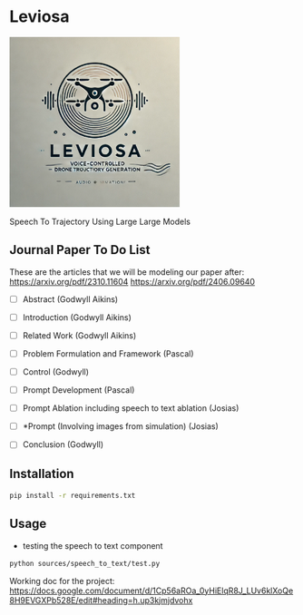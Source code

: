 # Leviosa

<img src="./logo/leviosa.webp" alt="Leviosa Logo" width="300">

Speech To Trajectory Using Large Large Models

## Journal Paper To Do List
These are the articles that we will be modeling our paper after:
https://arxiv.org/pdf/2310.11604
https://arxiv.org/pdf/2406.09640

- [ ] Abstract (Godwyll Aikins)
- [ ] Introduction (Godwyll Aikins)
- [ ] Related Work (Godwyll Aikins)
- [ ] Problem Formulation and Framework (Pascal)
- [ ] Control (Godwyll)
- [ ] Prompt Development (Pascal)
- [ ] Prompt Ablation including speech to text ablation (Josias)
- [ ] *Prompt (Involving images from simulation) (Josias)
- [ ] Conclusion (Godwyll)


## Installation

```bash
pip install -r requirements.txt
```

## Usage

- testing the speech to text component

```bash
python sources/speech_to_text/test.py
```

[//]: # (Working document)
Working doc for the project:
https://docs.google.com/document/d/1Cp56aROa_0yHiElqR8J_LUv6klXoQe8H9EVGXPb528E/edit#heading=h.up3kjmjdvohx


